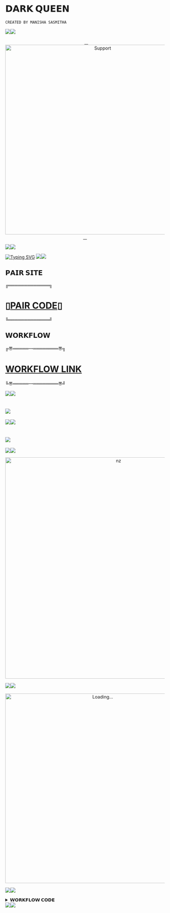 # 𝗗𝗔𝗥𝗞 𝗤𝗨𝗘𝗘𝗡
```CREATED BY MANISHA SASMITHA```

<a><img src='https://i.imgur.com/LyHic3i.gif'/></a><a><img src='https://i.imgur.com/LyHic3i.gif'/></a>
                                               

</p>
<p align="center"> 
  <a href="https://whatsapp.com/channel/0029Vb1AB158F2pCzMyd8O1B">
    <img alt=Support height="600" src="https://files.catbox.moe/unnoua.jpg">
    </p>
<a><img src='https://i.imgur.com/LyHic3i.gif'/></a><a><img src='https://i.imgur.com/LyHic3i.gif'/></a>

<a href="https://git.io/typing-svg"><img src="https://readme-typing-svg.demolab.com?font=Fira+Code&pause=1000&random=false&width=435&lines=THIS+IS+DARK_QUEEN+MADE+IN+SRILANKA+🇱🇰" alt="Typing SVG" /></a>
<a><img src='https://i.imgur.com/LyHic3i.gif'/></a><a><img src= https://i.imgur.com/LyHic3i.gif /></a>

## 𝗣𝗔𝗜𝗥 𝗦𝗜𝗧𝗘
╔═════════════╗
# ▯[PAIR CODE](https://replit.com/@manisha1718mani/WHATSAPP-BOT-PIR)▯
╚═════════════╝

## 𝗪𝗢𝗥𝗞𝗙𝗟𝗢𝗪

╔〠═════┉════════〠╗
# [WORKFLOW LINK](https://github.com/manisha-Official18/DARK_QUEEN/new/main?filename=.github%2Fworkflows%2Fmain.yml&workflow_template=blank)
╚〠═════┉════════〠╝

<a><img src= https://i.imgur.com/LyHic3i.gif /></a><a><img src= https://i.imgur.com/LyHic3i.gif /></a>
# <a href="https://wa.me/721551183"><img src="https://img.shields.io/badge/whatsapp-ff0000?style=for-the-badge&logo=whatsapp&logoColor=ff000000&link=https://wa.me/721551183" /><br>
<a><img src='https://i.imgur.com/LyHic3i.gif'/></a><a><img src='https://i.imgur.com/LyHic3i.gif'/></a>
# <a href="https://whatsapp.com/channel/0029Vb1AB158F2pCzMyd8O1B"><img src="https://img.shields.io/badge/WhatsApp Channel-25D366?style=for-the-badge&logo=whatsapp&logoColor=white&link=https://whatsapp.com/channel/0029Vb33Gmr6hENhFseLgF2f" /><br>
<a><img src='https://i.imgur.com/LyHic3i.gif'/></a><a><img src='https://i.imgur.com/LyHic3i.gif'/></a>


<p align="center">

<img src="https://github.com/Platane/snk/raw/output/github-contribution-grid-snake.svg" alt="nz" width="700"/>

</p>
<a><img src='https://i.imgur.com/LyHic3i.gif'/></a><a><img src='https://i.imgur.com/LyHic3i.gif'/></a>
       
<p align="center">

<img src="./dark/img/2006_7.gif" alt="Loading..." width="600"/>

<a><img src='https://i.imgur.com/LyHic3i.gif'/></a><a><img src='https://i.imgur.com/LyHic3i.gif'/></a>


</b>
</details>

<!-- WORKFLOW CODE -->
<b><details><summary>𝗪𝗢𝗥𝗞𝗙𝗟𝗢𝗪 𝗖𝗢𝗗𝗘</summary></b>

<p align="center">

```
name: Node.js CI

on:
  push:
    branches:
      - main
  pull_request:
    branches:
      - main

jobs:
  build:

    runs-on: ubuntu-latest

    strategy:
      matrix:
        node-version: [20.x]

    steps:
    - name: Checkout repository
      uses: actions/checkout@v3

    - name: Set up Node.js
      uses: actions/setup-node@v3
      with:
        node-version: ${{ matrix.node-version }}

    - name: Install dependencies
      run: npm install

    - name: Start application
      run: npm start
```
      
</details>
<a><img src='https://i.imgur.com/LyHic3i.gif'/></a><a><img src='https://i.imgur.com/LyHic3i.gif'/></a>

